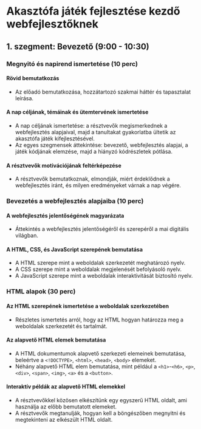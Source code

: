 # Akasztófa játék fejlesztése kezdő webfejlesztőknek

## 1. szegment: Bevezető (9:00 - 10:30)

### Megnyitó és napirend ismertetése (10 perc)

#### Rövid bemutatkozás
- Az előadó bemutatkozása, hozzátartozó szakmai háttér és tapasztalat leírása.
  
#### A nap céljának, témáinak és ütemtervének ismertetése
- A nap céljának ismertetése: a résztvevők megismerkednek a webfejlesztés alapjaival, majd a tanultakat gyakorlatba ültetik az akasztófa játék kifejlesztésével.
- Az egyes szegmensek áttekintése: bevezető, webfejlesztés alapjai, a játék kódjának elemzése, majd a hiányzó kódrészletek pótlása.

#### A résztvevők motivációjának feltérképezése
- A résztvevők bemutatkoznak, elmondják, miért érdeklődnek a webfejlesztés iránt, és milyen eredményeket várnak a nap végére.

### Bevezetés a webfejlesztés alapjaiba (10 perc)

#### A webfejlesztés jelentőségének magyarázata
- Áttekintés a webfejlesztés jelentőségéről és szerepéről a mai digitális világban.

#### A HTML, CSS, és JavaScript szerepének bemutatása
- A HTML szerepe mint a weboldalak szerkezetét meghatározó nyelv.
- A CSS szerepe mint a weboldalak megjelenését befolyásoló nyelv.
- A JavaScript szerepe mint a weboldalak interaktivitását biztosító nyelv.

### HTML alapok (30 perc)

#### Az HTML szerepének ismertetése a weboldalak szerkezetében
- Részletes ismertetés arról, hogy az HTML hogyan határozza meg a weboldalak szerkezetét és tartalmát.

#### Az alapvető HTML elemek bemutatása
- A HTML dokumentumok alapvető szerkezeti elemeinek bemutatása, beleértve a `<!DOCTYPE>`, `<html>`, `<head>`, `<body>` elemeket.
- Néhány alapvető HTML elem bemutatása, mint például a `<h1>`-`<h6>`, `<p>`, `<div>`, `<span>`, `<img>`, `<a>` és a `<button>`.

#### Interaktív példák az alapvető HTML elemekkel
- A résztvevőkkel közösen elkészítünk egy egyszerű HTML oldalt, ami használja az előbb bemutatott elemeket.
- A résztvevők megtanulják, hogyan kell a böngészőben megnyitni és megtekinteni az elkészült HTML oldalt.
